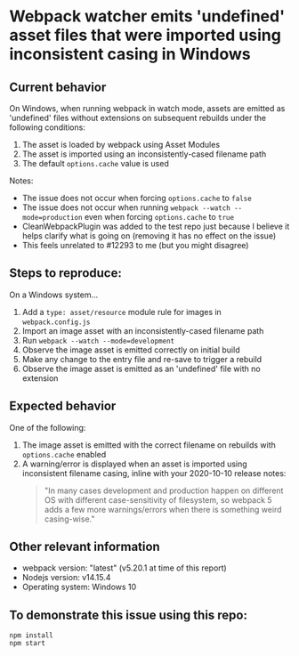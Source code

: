# Webpack watcher emits 'undefined' asset files that were imported using inconsistent casing in Windows

## Current behavior

On Windows, when running webpack in watch mode, assets are emitted as 'undefined' files without extensions on subsequent rebuilds under the following conditions:

1. The asset is loaded by webpack using Asset Modules
2. The asset is imported using an inconsistently-cased filename path
3. The default `options.cache` value is used

Notes:

- The issue does not occur when forcing `options.cache` to `false`
- The issue does not occur when running `webpack --watch --mode=production` even when forcing `options.cache` to `true`
- CleanWebpackPlugin was added to the test repo just because I believe it helps clarify what is going on (removing it has no effect on the issue)
- This feels unrelated to #12293 to me (but you might disagree)

## Steps to reproduce:

On a Windows system...

1. Add a `type: asset/resource` module rule for images in `webpack.config.js`
1. Import an image asset with an inconsistently-cased filename path
1. Run `webpack --watch --mode=development`
1. Observe the image asset is emitted correctly on initial build
1. Make any change to the entry file and re-save to trigger a rebuild
1. Observe the image asset is emitted as an 'undefined' file with no extension


## Expected behavior

One of the following:

1. The image asset is emitted with the correct filename on rebuilds with `options.cache` enabled
2. A warning/error is displayed when an asset is imported using inconsistent filename casing, inline with your 2020-10-10 release notes:
    > "In many cases development and production happen on different OS with different case-sensitivity of filesystem, so webpack 5 adds a few more warnings/errors when there is something weird casing-wise."


## Other relevant information

- webpack version: "latest" (v5.20.1 at time of this report)
- Nodejs version: v14.15.4
- Operating system: Windows 10


## To demonstrate this issue using this repo:

```
npm install
npm start
```

